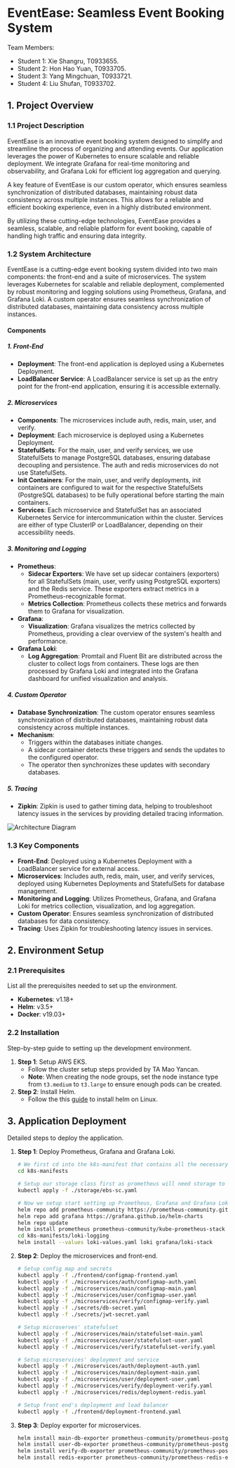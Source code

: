 # EventEase: Seamless Event Booking System

Team Members:
- Student 1: Xie Shangru, T0933655.
- Student 2: Hon Hao Yuan, T0933705.
- Student 3: Yang Mingchuan, T0933721.
- Student 4: Liu Shufan, T0933702.

## 1. Project Overview

### 1.1 Project Description

EventEase is an innovative event booking system designed to simplify and streamline the process of organizing and attending events. Our application leverages the power of Kubernetes to ensure scalable and reliable deployment. We integrate Grafana for real-time monitoring and observability, and Grafana Loki for efficient log aggregation and querying.

A key feature of EventEase is our custom operator, which ensures seamless synchronization of distributed databases, maintaining robust data consistency across multiple instances. This allows for a reliable and efficient booking experience, even in a highly distributed environment.

By utilizing these cutting-edge technologies, EventEase provides a seamless, scalable, and reliable platform for event booking, capable of handling high traffic and ensuring data integrity.

### 1.2 System Architecture

EventEase is a cutting-edge event booking system divided into two main components: the front-end and a suite of microservices. The system leverages Kubernetes for scalable and reliable deployment, complemented by robust monitoring and logging solutions using Prometheus, Grafana, and Grafana Loki. A custom operator ensures seamless synchronization of distributed databases, maintaining data consistency across multiple instances.

#### Components

##### 1. Front-End

- **Deployment**: The front-end application is deployed using a Kubernetes Deployment.
- **LoadBalancer Service**: A LoadBalancer service is set up as the entry point for the front-end application, ensuring it is accessible externally.

##### 2. Microservices

- **Components**: The microservices include auth, redis, main, user, and verify.
- **Deployment**: Each microservice is deployed using a Kubernetes Deployment.
- **StatefulSets**: For the main, user, and verify services, we use StatefulSets to manage PostgreSQL databases, ensuring database decoupling and persistence. The auth and redis microservices do not use StatefulSets.
- **Init Containers**: For the main, user, and verify deployments, init containers are configured to wait for the respective StatefulSets (PostgreSQL databases) to be fully operational before starting the main containers.
- **Services**: Each microservice and StatefulSet has an associated Kubernetes Service for intercommunication within the cluster. Services are either of type ClusterIP or LoadBalancer, depending on their accessibility needs.

##### 3. Monitoring and Logging

- **Prometheus**:
  - **Sidecar Exporters**: We have set up sidecar containers (exporters) for all StatefulSets (main, user, verify using PostgreSQL exporters) and the Redis service. These exporters extract metrics in a Prometheus-recognizable format.
  - **Metrics Collection**: Prometheus collects these metrics and forwards them to Grafana for visualization.
- **Grafana**:
  - **Visualization**: Grafana visualizes the metrics collected by Prometheus, providing a clear overview of the system's health and performance.
- **Grafana Loki**:
  - **Log Aggregation**: Promtail and Fluent Bit are distributed across the cluster to collect logs from containers. These logs are then processed by Grafana Loki and integrated into the Grafana dashboard for unified visualization and analysis.

##### 4. Custom Operator

- **Database Synchronization**: The custom operator ensures seamless synchronization of distributed databases, maintaining robust data consistency across multiple instances.
- **Mechanism**:
  - Triggers within the databases initiate changes.
  - A sidecar container detects these triggers and sends the updates to the configured operator.
  - The operator then synchronizes these updates with secondary databases.

##### 5. Tracing

- **Zipkin**: Zipkin is used to gather timing data, helping to troubleshoot latency issues in the services by providing detailed tracing information.

![Architecture Diagram](link_to_your_diagram.png)

### 1.3 Key Components
- **Front-End**: Deployed using a Kubernetes Deployment with a LoadBalancer service for external access.
- **Microservices**: Includes auth, redis, main, user, and verify services, deployed using Kubernetes Deployments and StatefulSets for database management.
- **Monitoring and Logging**: Utilizes Prometheus, Grafana, and Grafana Loki for metrics collection, visualization, and log aggregation.
- **Custom Operator**: Ensures seamless synchronization of distributed databases for data consistency.
- **Tracing**: Uses Zipkin for troubleshooting latency issues in services.

## 2. Environment Setup

### 2.1 Prerequisites
List all the prerequisites needed to set up the environment.
- **Kubernetes**: v1.18+
- **Helm**: v3.5+
- **Docker**: v19.03+

### 2.2 Installation
Step-by-step guide to setting up the development environment.

1. **Step 1**: Setup AWS EKS.
    - Follow the cluster setup steps provided by TA Mao Yancan.
    - **Note**: When creating the node groups, set the node instance type from `t3.medium` to `t3.large` to ensure enough pods can be created.
2. **Step 2**: Install Helm.
    - Follow the this [guide](https://helm.sh/docs/intro/install/) to install helm on Linux.

## 3. Application Deployment

Detailed steps to deploy the application.

1. **Step 1**: Deploy Prometheus, Grafana and Grafana Loki.
    ```bash
    # We first cd into the k8s-manifest that contains all the necessary yaml file
    cd k8s-manifests

    # Setup our storage class first as prometheus will need storage to store the metrics
    kubectl apply -f ./storage/ebs-sc.yaml

    # Now we setup start setting up Prometheus, Grafana and Grafana Loki
    helm repo add prometheus-community https://prometheus-community.github.io/helm-charts
    helm repo add grafana https://grafana.github.io/helm-charts
    helm repo update
    helm install prometheus prometheus-community/kube-prometheus-stack
    cd k8s-manifests/loki-logging
    helm install --values loki-values.yaml loki grafana/loki-stack
    ```
2. **Step 2**: Deploy the microservices and front-end.
    ```bash
    # Setup config map and secrets
    kubectl apply -f ./frontend/configmap-frontend.yaml
    kubectl apply -f ./microservices/auth/configmap-auth.yaml
    kubectl apply -f ./microservices/main/configmap-main.yaml
    kubectl apply -f ./microservices/user/configmap-user.yaml
    kubectl apply -f ./microservices/verify/configmap-verify.yaml
    kubectl apply -f ./secrets/db-secret.yaml
    kubectl apply -f ./secrets/jwt-secret.yaml
    
    # Setup microserves' statefulset
    kubectl apply -f ./microservices/main/statefulset-main.yaml
    kubectl apply -f ./microservices/user/statefulset-user.yaml
    kubectl apply -f ./microservices/verify/statefulset-verify.yaml

    # Setup microservices' deployment and service
    kubectl apply -f ./microservices/auth/deployment-auth.yaml
    kubectl apply -f ./microservices/main/deployment-main.yaml
    kubectl apply -f ./microservices/user/deployment-user.yaml
    kubectl apply -f ./microservices/verify/deployment-verify.yaml
    kubectl apply -f ./microservices/redis/deployment-redis.yaml

    # Setup front end's deployment and load balancer
    kubectl apply -f ./frontend/deployment-frontend.yaml
    ```

2. **Step 3**: Deploy exporter for microservices.
    ```bash
    helm install main-db-exporter prometheus-community/prometheus-postgres-exporter -f ./prometheus/main-db-values.yaml
    helm install user-db-exporter prometheus-community/prometheus-postgres-exporter -f ./prometheus/user-db-values.yaml
    helm install verify-db-exporter prometheus-community/prometheus-postgres-exporter -f ./prometheus/verify-db-values.yaml
    helm install redis-exporter prometheus-community/prometheus-redis-exporter -f ./prometheus/redis-values.yaml
    ```